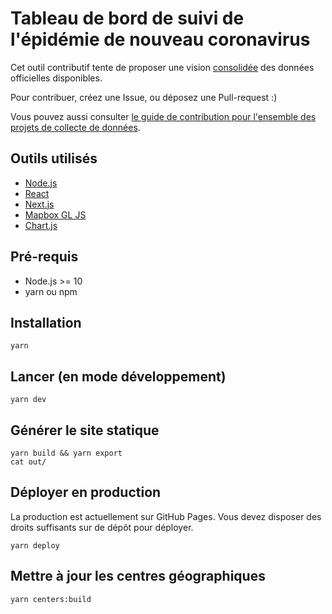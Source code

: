 # Tableau de bord de suivi de l'épidémie de nouveau coronavirus

Cet outil contributif tente de proposer une vision [consolidée](https://github.com/opencovid19-fr/data) des données officielles disponibles.

Pour contribuer, créez une Issue, ou déposez une Pull-request :)

Vous pouvez aussi consulter [le guide de contribution pour l'ensemble des projets de collecte de données](https://github.com/opencovid19-fr/comment-contribuer).

## Outils utilisés

* [Node.js](https://nodejs.org)
* [React](https://reactjs.org)
* [Next.js](https://nextjs.org)
* [Mapbox GL JS](https://docs.mapbox.com/mapbox-gl-js/)
* [Chart.js](https://www.chartjs.org)

## Pré-requis

* Node.js >= 10
* yarn ou npm

## Installation

```
yarn
```

## Lancer (en mode développement)

```
yarn dev
```

## Générer le site statique

```
yarn build && yarn export
cat out/
```

## Déployer en production

La production est actuellement sur GitHub Pages. Vous devez disposer des droits suffisants sur de dépôt pour déployer.

```
yarn deploy
```

## Mettre à jour les centres géographiques

```
yarn centers:build
```
